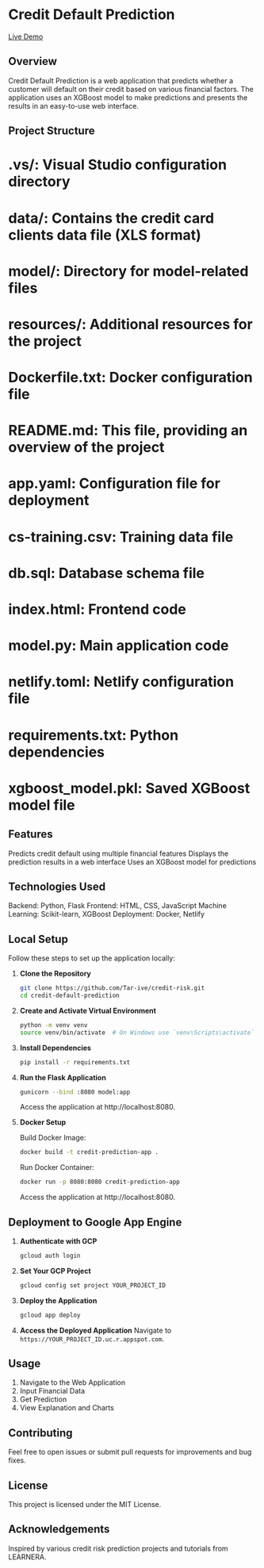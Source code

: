 # Credit Default Prediction

[Live Demo](https://credit-risk.netlify.app/)

## Overview
Credit Default Prediction is a web application that predicts whether a customer will default on their credit based on various financial factors. The application uses an XGBoost model to make predictions and presents the results in an easy-to-use web interface.

## Project Structure

# .vs/: Visual Studio configuration directory
# data/: Contains the credit card clients data file (XLS format)
# model/: Directory for model-related files
# resources/: Additional resources for the project
# Dockerfile.txt: Docker configuration file
# README.md: This file, providing an overview of the project
# app.yaml: Configuration file for deployment
# cs-training.csv: Training data file
# db.sql: Database schema file
# index.html: Frontend code
# model.py: Main application code
# netlify.toml: Netlify configuration file
# requirements.txt: Python dependencies
# xgboost_model.pkl: Saved XGBoost model file

## Features

Predicts credit default using multiple financial features
Displays the prediction results in a web interface
Uses an XGBoost model for predictions

## Technologies Used

Backend: Python, Flask
Frontend: HTML, CSS, JavaScript
Machine Learning: Scikit-learn, XGBoost
Deployment: Docker, Netlify

## Local Setup

Follow these steps to set up the application locally:

1. **Clone the Repository**
   ```sh
   git clone https://github.com/Tar-ive/credit-risk.git
   cd credit-default-prediction
   ```

2. **Create and Activate Virtual Environment**
   ```sh
   python -m venv venv
   source venv/bin/activate  # On Windows use `venv\Scripts\activate`
   ```

3. **Install Dependencies**
   ```sh
   pip install -r requirements.txt
   ```

4. **Run the Flask Application**
   ```sh
   gunicorn --bind :8080 model:app
   ```
   Access the application at http://localhost:8080.

5. **Docker Setup**

   Build Docker Image:
   ```sh
   docker build -t credit-prediction-app .
   ```

   Run Docker Container:
   ```sh
   docker run -p 8080:8080 credit-prediction-app
   ```
   Access the application at http://localhost:8080.

## Deployment to Google App Engine

1. **Authenticate with GCP**
   ```sh
   gcloud auth login
   ```

2. **Set Your GCP Project**
   ```sh
   gcloud config set project YOUR_PROJECT_ID
   ```

3. **Deploy the Application**
   ```sh
   gcloud app deploy
   ```

4. **Access the Deployed Application**
   Navigate to `https://YOUR_PROJECT_ID.uc.r.appspot.com`.

## Usage

1. Navigate to the Web Application
2. Input Financial Data
3. Get Prediction
4. View Explanation and Charts


## Contributing

Feel free to open issues or submit pull requests for improvements and bug fixes.

## License

This project is licensed under the MIT License.

## Acknowledgements

Inspired by various credit risk prediction projects and tutorials from LEARNERA.
